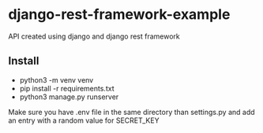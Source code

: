 # django-rest-framework-example
API created using django and django rest framework

## Install
- python3 -m venv venv
- pip install -r requirements.txt
- python3 manage.py runserver

Make sure you have .env file in the same directory than settings.py and add an entry with a random value for SECRET_KEY
